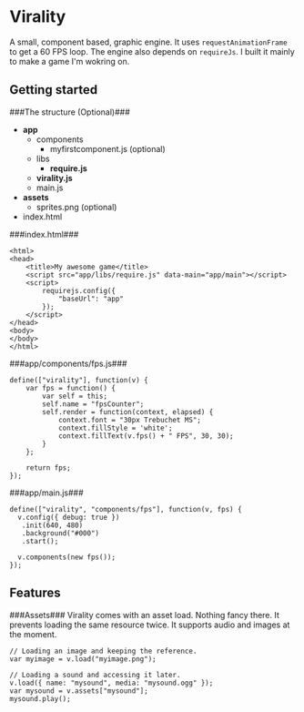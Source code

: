Virality
========

A small, component based, graphic engine. It uses `requestAnimationFrame` to get a 60 FPS loop. The engine also depends on `requireJs`. I built it mainly to make a game I'm wokring on.

Getting started
---------------

###The structure (Optional)###

- __app__
  - components
      - myfirstcomponent.js (optional)
  - libs
      - __require.js__
  - __virality.js__
  - main.js
- __assets__
  - sprites.png (optional)
- index.html

###index.html###

    <html>
    <head>
        <title>My awesome game</title>
        <script src="app/libs/require.js" data-main="app/main"></script>
        <script>
            requirejs.config({
                "baseUrl": "app"
            });
        </script>
    </head>
    <body>
    </body>
    </html>
    
###app/components/fps.js###

    define(["virality"], function(v) {
        var fps = function() {
            var self = this;
            self.name = "fpsCounter";
            self.render = function(context, elapsed) {
                context.font = "30px Trebuchet MS";
                context.fillStyle = 'white';
                context.fillText(v.fps() + " FPS", 30, 30);
            }
        };
        
        return fps;
    });

###app/main.js###

    define(["virality", "components/fps"], function(v, fps) {
      v.config({ debug: true })
       .init(640, 480)
       .background("#000")
       .start();
      
      v.components(new fps());
    });
    
Features
--------

###Assets###
Virality comes with an asset load. Nothing fancy there. It prevents loading the same resource twice. It supports audio and images at the moment.

    // Loading an image and keeping the reference.
    var myimage = v.load("myimage.png");
    
    // Loading a sound and accessing it later.
    v.load({ name: "mysound", media: "mysound.ogg" });
    var mysound = v.assets["mysound"];
    mysound.play();


    
